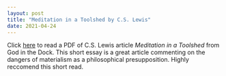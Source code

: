 ```yaml
---
layout: post
title: "Meditation in a Toolshed by C.S. Lewis"
date: 2021-04-24
---
```


Click [here](pdfs/Meditation_in_A_Toolshed.pdf) to read a PDF of C.S. Lewis article _Meditation in a Toolshed_ from God in the Dock. This short essay is a great article commenting on the dangers of materialism as a philosophical presupposition. Highly reccomend this short read. 